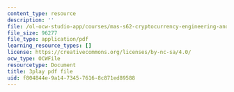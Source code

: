 ```yaml
---
content_type: resource
description: ''
file: /ol-ocw-studio-app/courses/mas-s62-cryptocurrency-engineering-and-design-spring-2018/f804844e9a14734576168c871ed89588_IJquEYhiq_U.pdf
file_size: 96277
file_type: application/pdf
learning_resource_types: []
license: https://creativecommons.org/licenses/by-nc-sa/4.0/
ocw_type: OCWFile
resourcetype: Document
title: 3play pdf file
uid: f804844e-9a14-7345-7616-8c871ed89588
---
```


